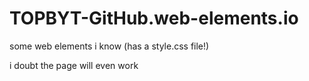 # TOPBYT-GitHub.web-elements.io
some web elements i know (has a style.css file!)



i doubt the page will even work
